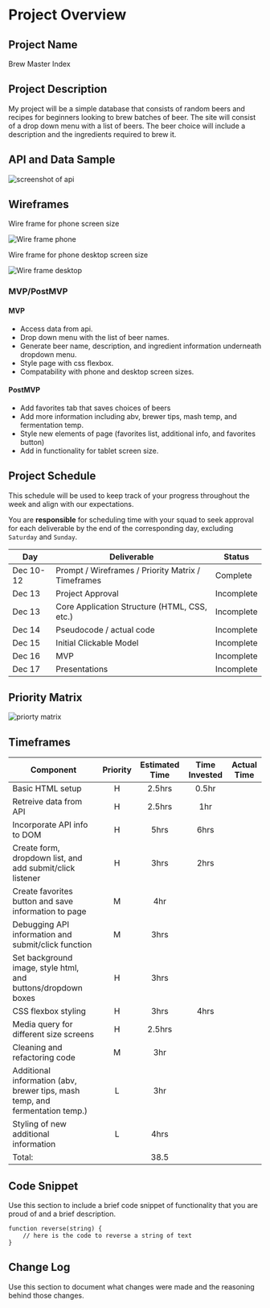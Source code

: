 # Project Overview

## Project Name

Brew Master Index

## Project Description

My project will be a simple database that consists of random beers and recipes for beginners looking to brew batches of beer. The site will consist of a drop down menu with a list of beers. The beer choice will include a description and the ingredients required to brew it.

## API and Data Sample

![screenshot of api](./assets/api_screenshot.png)

## Wireframes
Wire frame for phone screen size

![Wire frame phone](./assets/phone.png)

Wire frame for phone desktop screen size

![Wire frame desktop](./assets/desktop.png)
### MVP/PostMVP


#### MVP 

* Access data from api.
* Drop down menu with the list of beer names.
* Generate beer name, description, and ingredient information underneath dropdown menu.
* Style page with css flexbox.
* Compatability with phone and desktop screen sizes.

#### PostMVP  

* Add favorites tab that saves choices of beers
* Add more information including abv, brewer tips, mash temp, and fermentation temp.
* Style new elements of page (favorites list, additional info, and favorites button)
* Add in functionality for tablet screen size.


## Project Schedule

This schedule will be used to keep track of your progress throughout the week and align with our expectations.  

You are **responsible** for scheduling time with your squad to seek approval for each deliverable by the end of the corresponding day, excluding `Saturday` and `Sunday`.

|  Day | Deliverable | Status
|---|---| ---|
|Dec 10-12| Prompt / Wireframes / Priority Matrix / Timeframes | Complete
|Dec 13| Project Approval | Incomplete
|Dec 13| Core Application Structure (HTML, CSS, etc.) | Incomplete
|Dec 14| Pseudocode / actual code | Incomplete
|Dec 15| Initial Clickable Model  | Incomplete
|Dec 16| MVP | Incomplete
|Dec 17| Presentations | Incomplete

## Priority Matrix

![priorty matrix](./assets/priority_matrix.png)

## Timeframes


| Component | Priority | Estimated Time | Time Invested | Actual Time |
| --- | :---: |  :---: | :---: | :---: |
| Basic HTML setup| H | 2.5hrs| 0.5hr |  |
| Retreive data from API | H | 2.5hrs| 1hr | |
| Incorporate API info to DOM| H | 5hrs| 6hrs | |
| Create form, dropdown list, and add submit/click listener| H | 3hrs | 2hrs | |
| Create favorites button and save information to page| M | 4hr| | |
| Debugging API information and submit/click function| M | 3hrs | | |
| Set background image, style html, and buttons/dropdown boxes| H | 3hrs| ||
| CSS flexbox styling| H | 3hrs| 4hrs | |
| Media query for different size screens| H | 2.5hrs| | |
| Cleaning and refactoring code| M | 3hr| | |
| Additional information (abv, brewer tips, mash temp, and fermentation temp.)| L | 3hr| | |
| Styling of new additional information| L | 4hrs| | |
|Total:| | 38.5| | |



## Code Snippet

Use this section to include a brief code snippet of functionality that you are proud of and a brief description.  

```
function reverse(string) {
	// here is the code to reverse a string of text
}
```

## Change Log
 Use this section to document what changes were made and the reasoning behind those changes.  